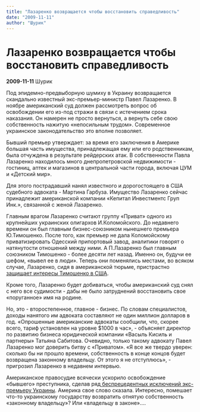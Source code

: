 ```yaml
---
title: "Лазаренко возвращается чтобы восстановить справедливость"
date: "2009-11-11"
author: "Шурик"
---
```


# Лазаренко возвращается чтобы восстановить справедливость

**2009-11-11** Шурик

Под эпидемно-предвыборную шумиху в Украину возвращается скандально известный экс-премьер-министр Павел Лазаренко. В ноябре американский суд должен рассмотреть вопрос об освобождении его из-под стражи в связи с истечением срока наказания. Он намерен не просто вернуться, а вернуть себе свою собственность нажитую «непосильным трудом». Современное украинское законодательство это вполне позволяет.

Бывший премьер утверждает: за время его заключения в Америке большая часть имущества, принадлежащая ему или его родственникам, была отчуждена в результате рейдерских атак. В собственности Павла Лазаренко находилось много днепропетровской недвижимости - гостиниц, аптек и магазинов в центральной части города, включая ЦУМ и «Детский мир».

Для этого пострадавший нанял известного и дорогостоящего в США судебного адвоката - Мартина Гарбуза. Имущество Лазаренко сейчас принадлежит американской компании «Кепитал Инвестментс Груп Инк.», связанной с женой Лазаренко.

Главным врагом Лазаренко считают группу «Приват» одного из крупнейших украинских олигархов И.Коломойского. До недавнего времени он был главным бизнес-союзником нынешнего премьера Ю.Тимошенко. После того, как премьер не дала Коломойскому приватизировать Одесский припортовый завод, аналитики говорят о натянутости отношений между ними. А П.Лазаренко был главным союзником Тимошенко - более десяти лет назад. Именно он, будучи ее шефом, «вывел ее в люди». Теперь они поменялись местами, во всяком случае, Лазаренко, сидя в американской тюрьме, пристрастно [защищает интересы Тимошенко в США](http://news.liga.net/news/N0936764.html).

Кроме того, Лазаренко будет добиваться, чтобы американский суд снял с него все судимости - дабы не было затруднений восстановить свое «поруганное» имя на родине.

Но, это - второстепенное, главное - бизнес. По словам специалистов, доходы нанятого им адвоката составляют не один миллион долларов в год. «Опрошенные американские адвокаты сообщили, что, скорее всего, тариф установлен на уровне $1000 в час», - объясняет директор по развитию бизнеса юридической компании «Васыль Кисиль и партнеры» Татьяна Сабитова. Очевидно, только такому адвокату Павел Лазаренко мог доверить битву с «Приватом». «Я все же твердо уверен: сколько бы ни прошло времени, собственность в конце концов будет возвращена законному владельцу. От этого я не отступлюсь», - пригрозил Лазаренко в недавнем интервью.

Американское правосудие всячески ускорило освобождение «бывшего» преступника, сделав ряд[ беспрецедентных исключений экс-премьеру Украины](http://delo.ua/vlast/politika/lazarenko-proigral-apelljacionnyj-sud-105071/?rb). Америка свое слово сказала. Интересно, помешает что-то украинскому государству возвратить отнятую собственность «законному владельцу»? Или «владельцу в законе»....